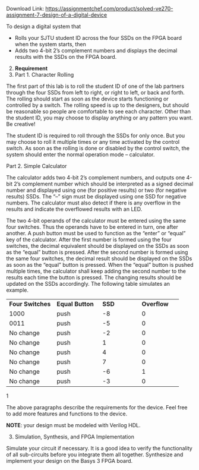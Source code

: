 Download Link: https://assignmentchef.com/product/solved-ve270-assignment-7-design-of-a-digital-device
<br>



To design a digital system that

<ul>

 <li>Rolls your SJTU student ID across the four SSDs on the FPGA board when the system starts, then</li>

 <li>Adds two 4-bit 2’s complement numbers and displays the decimal results with the SSDs on the FPGA board.</li>

</ul>

<ol start="2">

 <li><strong> Requirement</strong></li>

 <li>Part 1. Character Rolling</li>

</ol>

The first part of this lab is to roll the student ID of one of the lab partners through the four SSDs from left to right, or right to left, or back and forth. The rolling should start as soon as the device starts functioning or controlled by a switch. The rolling speed is up to the designers, but should be reasonable so people are comfortable to see each character. Other than the student ID, you may choose to display anything or any pattern you want. Be creative!

The student ID is required to roll through the SSDs for only once. But you may choose to roll it multiple times or any time activated by the control switch. As soon as the rolling is done or disabled by the control switch, the system should enter the normal operation mode – calculator.

Part 2. Simple Calculator

The calculator adds two 4-bit 2’s complement numbers, and outputs one 4-bit 2’s complement number which should be interpreted as a signed decimal number and displayed using one (for positive results) or two (for negative results) SSDs. The “–” sign must be displayed using one SSD for negative numbers. The calculator must also detect if there is any overflow in the results and indicate the overflowed results with an LED.

The two 4-bit operands of the calculator must be entered using the same four switches. Thus the operands have to be entered in turn, one after another. A push button must be used to function as the “enter” or “equal” key of the calculator. After the first number is formed using the four switches, the decimal equivalent should be displayed on the SSDs as soon as the “equal” button is pressed. After the second number is formed using the same four switches, the decimal result should be displayed on the SSDs as soon as the “equal” button is pressed. When the “equal” button is pushed multiple times, the calculator shall keep adding the second number to the results each time the button is pressed. The changing results should be updated on the SSDs accordingly. The following table simulates an example.




<table width="0">

 <tbody>

  <tr>

   <td width="112"><strong>Four Switches </strong></td>

   <td width="107"><strong>Equal Button </strong></td>

   <td width="90"><strong>SSD </strong></td>

   <td width="92"><strong>Overflow </strong></td>

  </tr>

  <tr>

   <td width="112">1000</td>

   <td width="107">push</td>

   <td width="90">-8</td>

   <td width="92">0</td>

  </tr>

  <tr>

   <td width="112">0011</td>

   <td width="107">push</td>

   <td width="90">-5</td>

   <td width="92">0</td>

  </tr>

  <tr>

   <td width="112">No change</td>

   <td width="107">push</td>

   <td width="90">-2</td>

   <td width="92">0</td>

  </tr>

  <tr>

   <td width="112">No change</td>

   <td width="107">push</td>

   <td width="90">1</td>

   <td width="92">0</td>

  </tr>

  <tr>

   <td width="112">No change</td>

   <td width="107">push</td>

   <td width="90">4</td>

   <td width="92">0</td>

  </tr>

  <tr>

   <td width="112">No change</td>

   <td width="107">push</td>

   <td width="90">7</td>

   <td width="92">0</td>

  </tr>

  <tr>

   <td width="112">No change</td>

   <td width="107">push</td>

   <td width="90">-6</td>

   <td width="92">1</td>

  </tr>

  <tr>

   <td width="112">No change</td>

   <td width="107">push</td>

   <td width="90">-3</td>

   <td width="92">0</td>

  </tr>

 </tbody>

</table>

1

The above paragraphs describe the requirements for the device. Feel free to add more features and functions to the device.

<strong>NOTE</strong>: your design must be modeled with Verilog HDL.

3. Simulation, Synthesis, and FPGA Implementation

Simulate your circuit if necessary. It is a good idea to verify the functionality of all sub-circuits before you integrate them all together. Synthesize and implement your design on the Basys 3 FPGA board.


